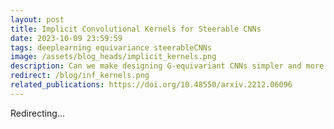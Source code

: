 ```yaml
---
layout: post
title: Implicit Convolutional Kernels for Steerable CNNs
date: 2023-10-09 23:59:59
tags: deeplearning equivariance steerableCNNs
image: /assets/blog_heads/implicit_kernels.png
description: Can we make designing G-equivariant CNNs simpler and more general?
redirect: /blog/inf_kernels.png
related_publications: https://doi.org/10.48550/arxiv.2212.06096
---
```


Redirecting...

<script>
    window.location.href = "/blog/implicit_kernels.html";
</script>